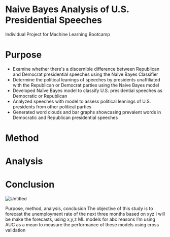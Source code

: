 # Naive Bayes Analysis of U.S. Presidential Speeches
Individual Project for Machine Learning Bootcamp

# Purpose
- Examine whether there's a discernible difference between Republican and Democrat presidential speeches using the Naive Bayes Classifier
- Determine the political leanings of speeches by presidents unaffiliated with the Republican or Democrat parties using the Naive Bayes model
- Developed Naïve Bayes model to classify U.S. presidential speeches as Democratic or Republican
- Analyzed speeches with model to assess political leanings of U.S. presidents from other political parties
- Generated word clouds and bar graphs showcasing prevalent words in Democratic and Republican presidential speeches

# Method 

# Analysis

# Conclusion
![Untitled](https://github.com/ryan-hk-koo/naive_bayes_analysis_of_u.s._presidential_speeches/assets/143580734/c76c0710-ded0-4bcf-af20-a34c98a2bb09)


Purpose, method, analysis, conclusion
The objective of this study is to forecast the unemployment rate of the next three months based on xyz
I will be make the forecasts, using x,y,z ML models for abc reasons
I’m using AUC as a mean to measure the performance of these models using cross validation





